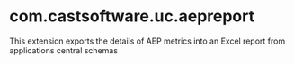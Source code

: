 # com.castsoftware.uc.aepreport
This extension exports the details of AEP metrics into an Excel report from applications central schemas
